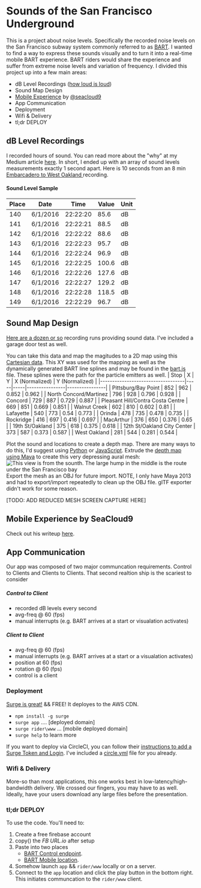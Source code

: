 # Sounds of the San Francisco Underground
This is a project about noise levels.  Specifically the recorded noise levels on the San Francisco subway system commonly referred to as [BART](https://en.wikipedia.org/wiki/Bay_Area_Rapid_Transit).  I wanted to find a way to express these sounds visually and to turn it into a real-time mobile BART experience.  BART riders would share the experience and suffer from extreme noise levels and variation of frequency.
I divided this project up into a few main areas:

 - dB Level Recordings  ([how loud is loud](https://en.wikipedia.org/wiki/Decibel))
 - Sound Map Design
 - [Mobile Experience](https://github.com/cubicleDowns/SF-Underground/blob/master/rider/README.md) by [@seacloud9](http://twitter.com/@seacloud9)
 - App Communication
 - Deployment
 - Wifi & Delivery
 - tl;dr DEPLOY

## dB Level Recordings
I recorded hours of sound.  You can read more about the "why" at my Medium article  [here](https://medium.com/@cubicleDowns/do-you-ride-bart-i-do-daily-8778a2e6649c).  In short, I ended up with an array of sound levels measurements exactly 1 second apart.  Here is  10 seconds from an 8 min [Embarcadero to West Oakland ](https://docs.google.com/spreadsheets/d/1NoyLPjs2jCeE22xbY6eKO-jmQ7t6LeWsLKtUiRHjlVQ/edit?usp=sharing) recording.

#### Sound Level Sample
| Place | Date     | Time     | Value | Unit | 
|-------|----------|----------|-------|------| 
| 140   | 6/1/2016 | 22:22:20 | 85.6  | dB   | 
| 141   | 6/1/2016 | 22:22:21 | 88.5  | dB   | 
| 142   | 6/1/2016 | 22:22:22 | 88.6  | dB   | 
| 143   | 6/1/2016 | 22:22:23 | 95.7  | dB   | 
| 144   | 6/1/2016 | 22:22:24 | 96.9  | dB   | 
| 145   | 6/1/2016 | 22:22:25 | 100.6 | dB   | 
| 146   | 6/1/2016 | 22:22:26 | 127.6 | dB   | 
| 147   | 6/1/2016 | 22:22:27 | 129.2 | dB   | 
| 148   | 6/1/2016 | 22:22:28 | 118.5 | dB   | 
| 149   | 6/1/2016 | 22:22:29 | 96.7  | dB   | 

## Sound Map Design
[Here are a dozen or so](https://docs.google.com/spreadsheets/d/1kgTDsA4py-qznc-3fA_fCE9ToBYigWeEwpd9l7lzNFw/edit?usp=sharing) recording runs providing sound data.  I've included a garage door test as well.

You can take this data and map the magitudes to a 2D map using this [Cartesian data]().  This XY was used for the mapping as well as the dynamically generated BART line splines and may be found in the [bart.js](https://github.com/cubicleDowns/SF-Underground/blob/master/app/bart.js) file.  These splines were the path for the particle emitters as well.
| Stop                              | X   | Y   | X (Normalized) | Y (Normalized) | 
|-----------------------------------|-----|-----|----------------|----------------| 
| Pittsburg/Bay Point               | 852 | 962 | 0.852          | 0.962          | 
| North Concord/Martinez            | 796 | 928 | 0.796          | 0.928          | 
| Concord                           | 729 | 887 | 0.729          | 0.887          | 
| Pleasant Hill/Contra Costa Centre | 669 | 851 | 0.669          | 0.851          | 
| Walnut Creek                      | 602 | 810 | 0.602          | 0.81           | 
| Lafayette                         | 540 | 773 | 0.54           | 0.773          | 
| Orinda                            | 478 | 735 | 0.478          | 0.735          | 
| Rockridge                         | 416 | 697 | 0.416          | 0.697          | 
| MacArthur                         | 376 | 650 | 0.376          | 0.65           | 
| 19th St/Oakland                   | 375 | 618 | 0.375          | 0.618          | 
| 12th St/Oakland City Center       | 373 | 587 | 0.373          | 0.587          | 
| West Oakland                      | 281 | 544 | 0.281          | 0.544          | 

Plot the sound and locations to create a depth map.  There are many ways to do this, I'd suggest using [Python](http://stackoverflow.com/questions/2369492/generate-a-heatmap-in-matplotlib-using-a-scatter-data-set) or [JavaScript](https://www.patrick-wied.at/static/heatmapjs/).  Extrude the [depth map using Maya](https://knowledge.autodesk.com/support/maya/learn-explore/caas/CloudHelp/cloudhelp/2016/ENU/Maya/files/GUID-9E4B4E8F-F4B7-4005-B3F0-5441E65170CF-htm.html) to create this very depressing aural mesh: ![This view is from the sounth.  The large hump in the middle is the route under the San Francisco bay](https://cdn-images-1.medium.com/max/2000/1*zFv2hk7tDMsYvXiGYkmWbw.png)  Export the mesh as an OBJ for future import.  NOTE, I only have Maya 2013 and had to export/import repeatedly to clean up the OBJ file. glTF exporter didn't work for some reason.

[TODO:  ADD REDUCED MESH SCREEN CAPTURE HERE]

## Mobile Experience by SeaCloud9
Check out his writeup [here](https://github.com/cubicleDowns/SF-Underground/blob/master/rider/README.md).

## App Communication
Our app was composed of two major communcation requirements.   Control to Clients and Clients to Clients.   That second realtion ship is the scariest to consider

##### Control to Client
 - recorded dB levels every second
 - avg-freq @ 60 (fps)
 - manual interrupts (e.g. BART arrives at a start or visualation activates)

##### Client to Client
 - avg-freq @ 60 (fps)
 - manual interrupts (e.g. BART arrives at a start or a visualation activates)
 - position  at 60 (fps)
 - rotation  @ 60 (fps)
 - control is a client

### Deployment
[Surge is great!](http://surge.sh/) && FREE!  It deployes to the AWS CDN.
 - `npm install -g surge`
 - `surge app` .... [deployed domain]
 - `surge rider\www` ... [mobile deployed domain]
 - `surge help` to learn more

 If you want to deploy via CircleCI, you can follow their [instructions to add a Surge Token and Login](https://surge.sh/help/integrating-with-circleci).  I've included a [circle.yml](https://github.com/cubicleDowns/SF-Underground/blob/master/circle.yml) file for you already.
 
### Wifi & Delivery
More-so than most applications, this one works best in low-latency/high-bandwidth delivery. We crossed our fingers, you may have to as well. Ideally, have your users download any large files before the presentation.

### tl;dr DEPLOY
To use the code.  You'll need to:
1. Create a free firebase account
2. copy() the *FB URL.io* after setup
3. Paste into two places
    * [BART Control endpoint](https://github.com/cubicleDowns/SF-Underground/blob/master/app/js/ks.js).
    * [BART Mobile location](https://github.com/cubicleDowns/SF-Underground/blob/master/rider/app/app.js).
4. Somehow launch `app` && `rider/www` locally or on a server.
5. Connect to the `app` location and click the play button in the bottom right.  This initiates communcation to the `rider/www` client.

